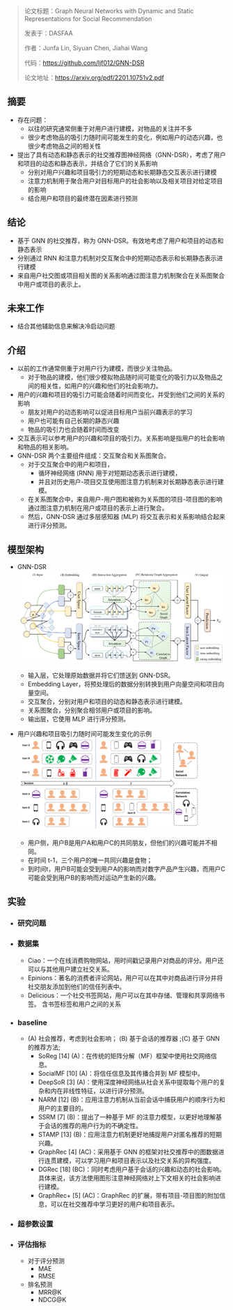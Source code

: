 > 论文标题：Graph Neural Networks with Dynamic and Static Representations for Social Recommendation
>
> 发表于：DASFAA
>
> 作者：Junfa Lin, Siyuan Chen, Jiahai Wang
>
> 代码：https://github.com/ljf012/GNN-DSR
>
> 论文地址：https://arxiv.org/pdf/2201.10751v2.pdf

## 摘要

- 存在问题：
  - 以往的研究通常侧重于对用户进行建模，对物品的关注并不多
  - 很少考虑物品的吸引力随时间可能发生的变化，例如用户的动态兴趣，也很少考虑物品之间的相关性
- 提出了具有动态和静态表示的社交推荐图神经网络（GNN-DSR），考虑了用户和项目的动态和静态表示，并结合了它们的关系影响
  - 分别对用户兴趣和项目吸引力的短期动态和长期静态交互表示进行建模
  - 注意力机制用于聚合用户对目标用户的社会影响以及相关项目对给定项目的影响
  - 结合用户和项目的最终潜在因素进行预测

## 结论

- 基于 GNN 的社交推荐，称为 GNN-DSR。有效地考虑了用户和项目的动态和静态表示
- 分别通过 RNN 和注意力机制对交互聚合中的短期动态表示和长期静态表示进行建模
- 来自用户社交图或项目相关图的关系影响通过图注意力机制聚合在关系图聚合中用户或项目的表示上。

## 未来工作

- 结合其他辅助信息来解决冷启动问题

## 介绍

- 以前的工作通常侧重于对用户行为建模，而很少关注物品。
  - 对于物品的建模，他们很少模拟物品随时间可能变化的吸引力以及物品之间的相关性，如用户的兴趣和他们的社会影响力。
- 用户的兴趣和项目的吸引力可能会随着时间而变化，并受到他们之间的关系的影响
  - 朋友对用户的动态影响可以促进目标用户当前兴趣表示的学习
  - 用户也可能有自己长期的静态兴趣
  - 物品的吸引力也会随着时间而改变
- 交互表示可以参考用户的兴趣和项目的吸引力。关系影响是指用户的社会影响和物品的相关影响。
- GNN-DSR 两个主要组件组成：交互聚合和关系图聚合。
  - 对于交互聚合中的用户和项目，
    - 循环神经网络 (RNN)  用于对短期动态表示进行建模，
    - 并且对历史用户-项目交互使用图注意力机制来对长期静态表示进行建模。
  - 在关系图聚合中，来自用户-用户图和被称为关系图的项目-项目图的影响通过图注意力机制在用户或项目的表示上进行聚合。
  - 然后，GNN-DSR  通过多层感知器 (MLP) 将交互表示和关系影响结合起来进行评分预测。

## 模型架构

- GNN-DSR
  <img src="img/2.png" alt="2" style="zoom:80%;" />
  - 输入层，它处理原始数据并将它们馈送到 GNN-DSR。 
  - Embedding Layer，将预处理后的数据分别转换到用户向量空间和项目向量空间。  
  - 交互聚合，分别对用户和项目的动态和静态表示进行建模。
  - 关系图聚合，分别聚合相邻用户或项目的影响。 
  - 输出层，它使用 MLP 进行评分预测。

- 用户兴趣和项目吸引力随时间可能发生变化的示例
  <img src="img/1.png" alt="1" style="zoom:80%;" />
  - 用户侧，用户B是用户A和用户C的共同朋友，但他们的兴趣可能并不相同。
  - 在时间  t-1，三个用户的唯一共同兴趣是食物；
  - 到时间t，用户B可能会受到用户A的影响而对数字产品产生兴趣，而用户C可能会受到用户B的影响而对运动产生新的兴趣。

## 实验

- ### 研究问题

- ### 数据集

  - Ciao：一个在线消费购物网站，用时间戳记录用户对商品的评分。用户还可以与其他用户建立社交关系。
  - Epinions：著名的消费者评论网站，用户可以在其中对商品进行评分并将社交朋友添加到他们的信任列表中。
  - Delicious：一个社交书签网站，用户可以在其中存储、管理和共享网络书签。 含书签标签和用户之间的关系

- ### baseline

  - (A) 社会推荐，考虑到社会影响； (B) 基于会话的推荐器 ;(C) 基于 GNN 的推荐方法;
    - SoReg [14] (A)：在传统的矩阵分解（MF）框架中使用社交网络信息。
    - SocialMF [10] (A)：将信任信息及其传播合并到 MF 模型中。
    - DeepSoR [3] (A)：使用深度神经网络从社会关系中提取每个用户的复杂和内在非线性特征，以进行评分预测。
    - NARM [12]  (B)：应用注意力机制从当前会话中捕获用户的顺序行为和用户的主要目的。
    - SSRM [7] (B)：提出了一种基于 MF  的注意力模型，以更好地理解基于会话的推荐的用户行为的不确定性。
    - STAMP [13] (B)：应用注意力机制更好地捕捉用户对匿名推荐的短期兴趣。 
    - GraphRec [4] (AC)：采用基于 GNN 的框架对社交推荐中的图数据进行连贯建模，可以学习用户和项目表示以及社交关系的异构强度。
    - DGRec  [18] (BC)：同时考虑用户基于会话的兴趣和动态的社会影响。具体来说，该方法使用图形注意神经网络对上下文相关的社会影响进行建模。
    - GraphRec+  [5] (AC)：GraphRec 的扩展，带有项目-项目图的附加信息，可以在社交推荐中学习更好的用户和项目表示。

- ### 超参数设置

- ### 评估指标

  - 对于评分预测
    - MAE
    - RMSE
  - 排名预测
    - MRR@K
    - NDCG@K